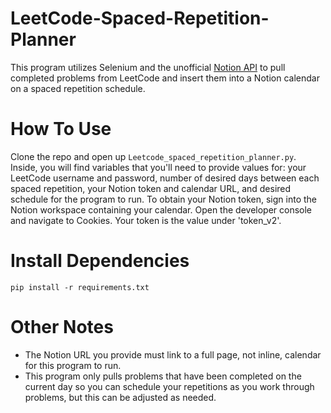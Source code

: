 # LeetCode-Spaced-Repetition-Planner
This program utilizes Selenium and the unofficial [Notion API](https://github.com/jamalex/notion-py) to pull completed problems from LeetCode and insert them into a Notion calendar on a spaced repetition schedule. 

# How To Use
Clone the repo and open up `Leetcode_spaced_repetition_planner.py`. Inside, you will find variables that you'll need to provide values for: your LeetCode username and password, number of desired days between each spaced repetition, your Notion token and calendar URL, and desired schedule for the program to run. To obtain your Notion token, sign into the Notion workspace containing your calendar. Open the developer console and navigate to Cookies. Your token is the value under 'token_v2'.

# Install Dependencies
`pip install -r requirements.txt`

# Other Notes
- The Notion URL you provide must link to a full page, not inline, calendar for this program to run.
- This program only pulls problems that have been completed on the current day so you can schedule your repetitions as you work through problems, but this can be adjusted as needed.
